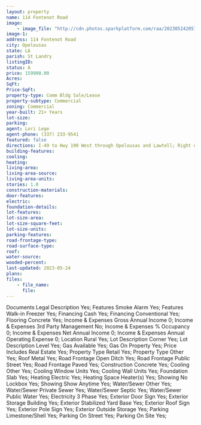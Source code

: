 ```yaml
---
layout: property
name: 114 Fontenot Road
image:
    - image_file: "http://cdn.photos.sparkplatform.com/raa/20230524205703344172000000.jpg"
image-1:
address: 114 Fontenot Road
city: Opelousas
state: LA
parish: St Landry
listingID: 
status: A
price: 159900.00
Acres: 
SqFt: 
Price-SqFt: 
property-type: Comm Bldg Sale/Lease
property-subtype: Commercial
zoning: Commercial
year-built: 21+ Years
lot-size: 
parking: 
agent: Lori Lege
agent-phone: (337) 233-9541
featured: false
directions: I-49 to Hwy 190 West through Opelousas and Lawtell; Right on Hwy 103; go approximately 1.8 miles; Left on Fontenot Rd (grocery store on corner). The property will on the Left.
building-features: 
cooling: 
heating: 
living-area: 
living-area-source: 
living-area-units: 
stories: 1.0
construction-materials: 
door-features: 
electric: 
foundation-details: 
lot-features: 
lot-size-area: 
lot-size-square-feet: 
lot-size-units: 
parking-features: 
road-frontage-type: 
road-surface-type: 
roof: 
water-source: 
wooded-percent: 
last-updated: 2023-05-24
plans: 
files:
    - file_name:
      file:
---
```

Documents	Legal Description	Yes;
Features	Smoke Alarm	Yes;
Features	Walk-in Freezer	Yes;
Financing	Cash	Yes;
Financing	Conventional	Yes;
Flooring	Concrete	Yes;
Income & Expenses	Gross Annual Income	0;
Income & Expenses	3rd Party Management	No;
Income & Expenses	% Occupancy	0;
Income & Expenses	Net Annual Income	0;
Income & Expenses	Annual Operating Expense	0;
Location	Rural	Yes;
Lot Description	Corner	Yes;
Lot Description	Level	Yes;
Gas	Available	Yes;
Gas	On Property	Yes;
Price Includes	Real Estate	Yes;
Property Type	Retail	Yes;
Property Type	Other	Yes;
Roof	Metal	Yes;
Road Frontage	Open Ditch	Yes;
Road Frontage	Public Street	Yes;
Road Frontage	Paved	Yes;
Construction	Concrete	Yes;
Cooling	Other	Yes;
Cooling	Window Units	Yes;
Cooling	Wall Units	Yes;
Foundation	Slab	Yes;
Heating	Electric	Yes;
Heating	Space Heater(s)	Yes;
Showing	No Lockbox	Yes;
Showing	Show Anytime	Yes;
Water/Sewer	Other	Yes;
Water/Sewer	Private Sewer	Yes;
Water/Sewer	Septic	Yes;
Water/Sewer	Public Water	Yes;
Electricity	3 Phase	Yes;
Exterior	Door Sign	Yes;
Exterior	Storage Building	Yes;
Exterior	Stabilized Yard Base	Yes;
Exterior	Roof Sign	Yes;
Exterior	Pole Sign	Yes;
Exterior	Outside Storage	Yes;
Parking	Limestone/Shell	Yes;
Parking	On Street	Yes;
Parking	On Site	Yes;

